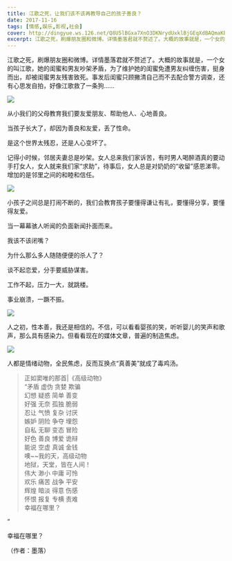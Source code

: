 ```yaml
---
title: 江歌之死，让我们该不该再教导自己的孩子善良？
date: 2017-11-16
tags: [情感,娱乐,影视,社会]
cover: http://dingyue.ws.126.net/Q8U5lBGxa7XnO3DKNrydUxklBjGEqXdBAQmaKbiIAYZLY1510828999855.jpg
excerpt: 江歌之死，刷爆朋友圈和微博。详情墨落君就不赘述了。大概的故事就是，一个女的叫江歌，她的闺蜜和男友吵架矛盾，为了维护她的闺蜜免遭男友纠缠伤害，挺身而出，却被闺蜜男友残害致死。事发后闺蜜只顾撇清自己而不去配合警方调查，还有心思发自拍，好像江歌救
---
```

江歌之死，刷爆朋友圈和微博。详情墨落君就不赘述了。大概的故事就是，一个女的叫江歌，她的闺蜜和男友吵架矛盾，为了维护她的闺蜜免遭男友纠缠伤害，挺身而出，却被闺蜜男友残害致死。事发后闺蜜只顾撇清自己而不去配合警方调查，还有心思发自拍，好像江歌救了一条狗......

![](http://dingyue.ws.126.net/Q8U5lBGxa7XnO3DKNrydUxklBjGEqXdBAQmaKbiIAYZLY1510828999855.jpg)  

从小我们的父母教育我们要友爱朋友、帮助他人、心地善良。  

当孩子长大了，却因为善良和友爱，丢了性命。

是这个世界太残忍，还是人心变坏了。

记得小时候，邻居夫妻总是吵架。女人总来我们家诉苦，有时男人喝醉酒真的要动手打女人，女人就来我们家“求助”，待事后，女人总是对奶奶的“收留”感恩涕零。增加的是邻里之间的和睦和信任。

![](http://dingyue.ws.126.net/n7sx8nlenR3E81SBJfIm74UML5J2ZlGDCZWRwNQpCN7gz1510828999855.jpg)  

小孩子之间总是打闹不断的，我们会教育孩子要懂得谦让有礼，要懂得分享，要懂得友爱。  

当一幕幕骇人听闻的负面新闻扑面而来。

我该不该闭嘴？

为什么那么多人随随便便的杀人了？

谈不起恋爱，分手要威胁谋害。

工作不起，压力一大，就跳楼。

事业崩溃，一蹶不振。

![](http://dingyue.ws.126.net/a14JZrffD2DEycwTvEKmbBzvogNHC23rJ3AWwnjR8cnZ41510828999855.jpg)  

人之初，性本善，我还是相信的。不信，可以看看婴孩的笑，听听婴儿的笑声和歌声，那么具有感染力。但看看现在的媒体文章，普遍的制造焦虑。  

![](http://dingyue.ws.126.net/7MgpFaOG9fK7dn5H2M5n0uU2C8ZfLsCa2sxlDckfPXCfb1510828999855.jpg)  

人都是情绪动物，全民焦虑，反而互换点“真善美”就成了毒鸡汤。  

> 正如窦唯的那首|《高级动物》  
> “矛盾 虚伪 贪婪 欺骗  
> 幻想 疑惑 简单 善变  
> 好强 无奈 孤独 脆弱  
> 忍让 气愤 复杂 讨厌  
> 嫉妒 阴险 争夺 埋怨  
> 自私 无聊 变态 冒险  
> 好色 善良 博爱 诡辩  
> 能说 空虚 真诚 金钱  
> 噢~~我的天，高级动物  
> 地狱，天堂，皆在人间！  
> 伟大 渺小 中庸 可怜  
> 欢乐 痛苦 战争 平安  
> 辉煌 暗淡 得意 伤感  
> 怀恨 报复 专横 责难  
> 幸福在哪里？  
>

”

幸福在哪里？

（作者：墨落）

